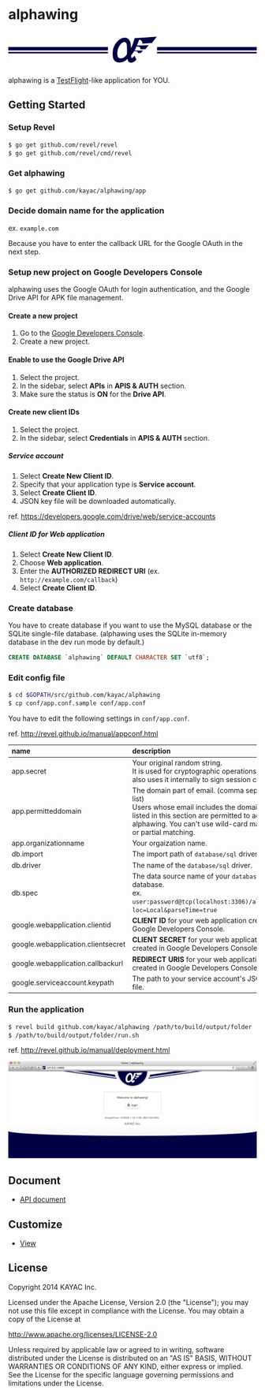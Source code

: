 alphawing
=========

![keyvisual](docs/img/keyvisual.jpg)

alphawing is a [TestFlight](https://www.testflightapp.com/)-like application for YOU.

## Getting Started

### Setup Revel

``` sh
$ go get github.com/revel/revel
$ go get github.com/revel/cmd/revel
```

### Get alphawing

``` sh
$ go get github.com/kayac/alphawing/app
```

### Decide domain name for the application

ex. `example.com`

Because you have to enter the callback URL for the Google OAuth in the next step.

### Setup new project on Google Developers Console

alphawing uses the Google OAuth for login authentication, and the Google Drive API for APK file management.

#### Create a new project 

1. Go to the [Google Developers Console](https://console.developers.google.com).
2. Create a new project.

#### Enable to use the Google Drive API

1. Select the project.
2. In the sidebar, select **APIs** in **APIS & AUTH** section.
3. Make sure the status is **ON** for the **Drive API**.

#### Create new client IDs

1. Select the project.
2. In the sidebar, select **Credentials** in **APIS & AUTH** section.

##### Service account

1. Select **Create New Client ID**.
2. Specify that your application type is **Service account**.
3. Select **Create Client ID**.
4. JSON key file will be downloaded automatically.

ref. https://developers.google.com/drive/web/service-accounts

##### Client ID for Web application

1. Select **Create New Client ID**.
2. Choose **Web application**.
3. Enter the **AUTHORIZED REDIRECT URI** (ex. `http://example.com/callback`)
4. Select **Create Client ID**.

### Create database

You have to create database if you want to use the MySQL database or the SQLite single-file database.
(alphawing uses the SQLite in-memory database in the dev run mode by default.)

``` sql
CREATE DATABASE `alphawing` DEFAULT CHARACTER SET `utf8`;
```

### Edit config file

``` sh
$ cd $GOPATH/src/github.com/kayac/alphawing
$ cp conf/app.conf.sample conf/app.conf
```

You have to edit the following settings in `conf/app.conf`.

ref. http://revel.github.io/manual/appconf.html

|name|description|
|:---|:---|
|app.secret|Your original random string.<br />It is used for cryptographic operations. Revel also uses it internally to sign session cookies.|
|app.permitteddomain|The domain part of email. (comma separated list)<br />Users whose email includes the domain part listed in this section are permitted to access alphawing. You can't use wild-card matching or partial matching.|
|app.organizationname|Your orgaization name.|
|db.import|The import path of `database/sql` driver you use.|
|db.driver|The name of the `database/sql` driver.|
|db.spec|The data source name of your `database/sql` database.<br />ex. `user:password@tcp(localhost:3306)/alphawing?loc=Local&parseTime=true`|
|google.webapplication.clientid|**CLIENT ID** for your web application created in Google Developers Console.|
|google.webapplication.clientsecret|**CLIENT SECRET** for your web application created in Google Developers Console.|
|google.webapplication.callbackurl|**REDIRECT URIS** for your web application created in Google Developers Console.|
|google.serviceaccount.keypath|The path to your service account's JSON key file.|

### Run the application

``` sh
$ revel build github.com/kayac/alphawing /path/to/build/output/folder
$ /path/to/build/output/folder/run.sh
```

ref. http://revel.github.io/manual/deployment.html

![ss-login](docs/img/ss-login.jpg)

## Document

* [API document](docs/api.md)

## Customize

* [View](docs/view_customize.md)

## License

Copyright 2014 KAYAC Inc.

Licensed under the Apache License, Version 2.0 (the "License"); you may not use this file except in compliance with the License.
You may obtain a copy of the License at

http://www.apache.org/licenses/LICENSE-2.0

Unless required by applicable law or agreed to in writing, software distributed under the License is distributed on an "AS IS" BASIS, WITHOUT WARRANTIES OR CONDITIONS OF ANY KIND, either express or implied.
See the License for the specific language governing permissions and limitations under the License.
